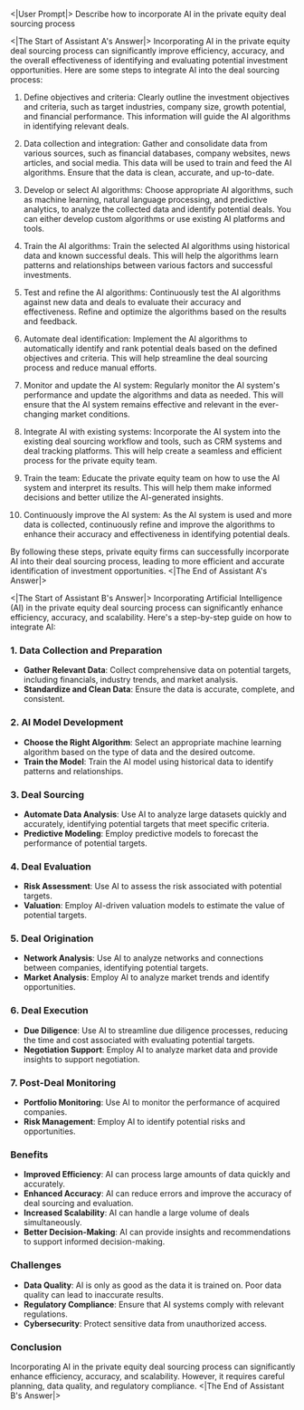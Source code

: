 <|User Prompt|>
Describe how to incorporate AI in the private equity deal sourcing process

<|The Start of Assistant A's Answer|>
Incorporating AI in the private equity deal sourcing process can significantly improve efficiency, accuracy, and the overall effectiveness of identifying and evaluating potential investment opportunities. Here are some steps to integrate AI into the deal sourcing process:

1. Define objectives and criteria: Clearly outline the investment objectives and criteria, such as target industries, company size, growth potential, and financial performance. This information will guide the AI algorithms in identifying relevant deals.

2. Data collection and integration: Gather and consolidate data from various sources, such as financial databases, company websites, news articles, and social media. This data will be used to train and feed the AI algorithms. Ensure that the data is clean, accurate, and up-to-date.

3. Develop or select AI algorithms: Choose appropriate AI algorithms, such as machine learning, natural language processing, and predictive analytics, to analyze the collected data and identify potential deals. You can either develop custom algorithms or use existing AI platforms and tools.

4. Train the AI algorithms: Train the selected AI algorithms using historical data and known successful deals. This will help the algorithms learn patterns and relationships between various factors and successful investments.

5. Test and refine the AI algorithms: Continuously test the AI algorithms against new data and deals to evaluate their accuracy and effectiveness. Refine and optimize the algorithms based on the results and feedback.

6. Automate deal identification: Implement the AI algorithms to automatically identify and rank potential deals based on the defined objectives and criteria. This will help streamline the deal sourcing process and reduce manual efforts.

7. Monitor and update the AI system: Regularly monitor the AI system's performance and update the algorithms and data as needed. This will ensure that the AI system remains effective and relevant in the ever-changing market conditions.

8. Integrate AI with existing systems: Incorporate the AI system into the existing deal sourcing workflow and tools, such as CRM systems and deal tracking platforms. This will help create a seamless and efficient process for the private equity team.

9. Train the team: Educate the private equity team on how to use the AI system and interpret its results. This will help them make informed decisions and better utilize the AI-generated insights.

10. Continuously improve the AI system: As the AI system is used and more data is collected, continuously refine and improve the algorithms to enhance their accuracy and effectiveness in identifying potential deals.

By following these steps, private equity firms can successfully incorporate AI into their deal sourcing process, leading to more efficient and accurate identification of investment opportunities.
<|The End of Assistant A's Answer|>

<|The Start of Assistant B's Answer|>
Incorporating Artificial Intelligence (AI) in the private equity deal sourcing process can significantly enhance efficiency, accuracy, and scalability. Here's a step-by-step guide on how to integrate AI:

### 1. **Data Collection and Preparation**

- **Gather Relevant Data**: Collect comprehensive data on potential targets, including financials, industry trends, and market analysis.
- **Standardize and Clean Data**: Ensure the data is accurate, complete, and consistent.

### 2. **AI Model Development**

- **Choose the Right Algorithm**: Select an appropriate machine learning algorithm based on the type of data and the desired outcome.
- **Train the Model**: Train the AI model using historical data to identify patterns and relationships.

### 3. **Deal Sourcing**

- **Automate Data Analysis**: Use AI to analyze large datasets quickly and accurately, identifying potential targets that meet specific criteria.
- **Predictive Modeling**: Employ predictive models to forecast the performance of potential targets.

### 4. **Deal Evaluation**

- **Risk Assessment**: Use AI to assess the risk associated with potential targets.
- **Valuation**: Employ AI-driven valuation models to estimate the value of potential targets.

### 5. **Deal Origination**

- **Network Analysis**: Use AI to analyze networks and connections between companies, identifying potential targets.
- **Market Analysis**: Employ AI to analyze market trends and identify opportunities.

### 6. **Deal Execution**

- **Due Diligence**: Use AI to streamline due diligence processes, reducing the time and cost associated with evaluating potential targets.
- **Negotiation Support**: Employ AI to analyze market data and provide insights to support negotiation.

### 7. **Post-Deal Monitoring**

- **Portfolio Monitoring**: Use AI to monitor the performance of acquired companies.
- **Risk Management**: Employ AI to identify potential risks and opportunities.

### Benefits

- **Improved Efficiency**: AI can process large amounts of data quickly and accurately.
- **Enhanced Accuracy**: AI can reduce errors and improve the accuracy of deal sourcing and evaluation.
- **Increased Scalability**: AI can handle a large volume of deals simultaneously.
- **Better Decision-Making**: AI can provide insights and recommendations to support informed decision-making.

### Challenges

- **Data Quality**: AI is only as good as the data it is trained on. Poor data quality can lead to inaccurate results.
- **Regulatory Compliance**: Ensure that AI systems comply with relevant regulations.
- **Cybersecurity**: Protect sensitive data from unauthorized access.

### Conclusion

Incorporating AI in the private equity deal sourcing process can significantly enhance efficiency, accuracy, and scalability. However, it requires careful planning, data quality, and regulatory compliance.
<|The End of Assistant B's Answer|>